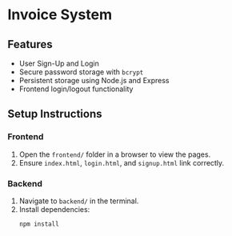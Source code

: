 # Invoice System

## Features
- User Sign-Up and Login
- Secure password storage with `bcrypt`
- Persistent storage using Node.js and Express
- Frontend login/logout functionality

## Setup Instructions

### Frontend
1. Open the `frontend/` folder in a browser to view the pages.
2. Ensure `index.html`, `login.html`, and `signup.html` link correctly.

### Backend
1. Navigate to `backend/` in the terminal.
2. Install dependencies:
   ```bash
   npm install



